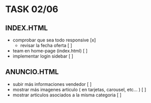 # TASK 02/06

## INDEX.HTML

* comprobar que sea todo responsive [x]
    * revisar la fecha oferta [ ]   
* team en home-page (index.html) [ ]
* implementar login sidebar [ ]

## ANUNCIO.HTML

* subir más informaciones vendedor [ ]
* mostrar más imagenes articulo ( en tarjetas, carousel, etc... ) [ ]
* mostrar articulos asociados a la misma categoria [ ]





